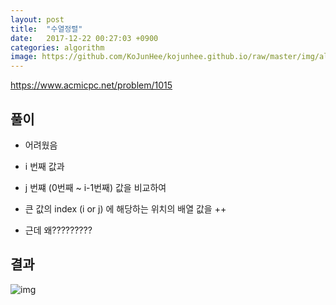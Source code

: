 ```yaml
---
layout: post
title:  "수열정렬"
date:   2017-12-22 00:27:03 +0900
categories: algorithm
image: https://github.com/KoJunHee/kojunhee.github.io/raw/master/img/algorithm.png
---
```


<https://www.acmicpc.net/problem/1015>

## 풀이

- 어려웠음

- i 번째 값과 

- j 번쨰 (0번째 ~ i-1번째) 값을 비교하여

- 큰 값의 index (i or j) 에 해당하는 위치의 배열 값을 ++

- 근데 왜?????????
 
## 결과

![img](https://github.com/KoJunHee/kojunhee.github.io/raw/master/img/수열정렬.png)